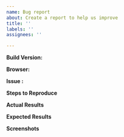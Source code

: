 ```yaml
---
name: Bug report
about: Create a report to help us improve
title: ''
labels: ''
assignees: ''

---
```


**Build Version:**

**Browser:**

**Issue :**

**Steps to Reproduce**

**Actual Results**

**Expected Results**

**Screenshots**
